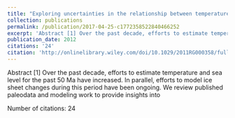 ```yaml
---
title: "Exploring uncertainties in the relationship between temperature, ice volume, and sea level over the past 50 million years"
collection: publications
permalink: /publication/2017-04-25-c1772358522840466252
excerpt: 'Abstract [1] Over the past decade, efforts to estimate temperature and sea level for the past 50 Ma have increased. In parallel, efforts to model ice sheet changes during this period have been ongoing. We review published paleodata and modeling work to provide insights into '
publication_date: 2012
citations: '24'
citation: 'http://onlinelibrary.wiley.com/doi/10.1029/2011RG000358/full'
---
```

Abstract [1] Over the past decade, efforts to estimate temperature and sea level for the past 50 Ma have increased. In parallel, efforts to model ice sheet changes during this period have been ongoing. We review published paleodata and modeling work to provide insights into 

Number of citations: 24